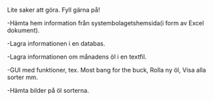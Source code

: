Lite saker att göra. Fyll gärna på!

-Hämta hem information från systembolagetshemsida(i form av Excel dokument).

-Lagra informationen i en databas.

-Lagra informationen om månadens öl i en textfil.

-GUI med funktioner, tex. Most bang for the buck, Rolla ny öl, Visa alla
sorter mm.

-Hämta bilder på öl sorterna.